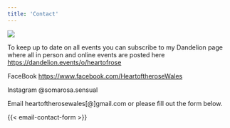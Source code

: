 ```yaml
---
title: 'Contact'
---
```

![](/img/hands-contact.jpg)

To keep up to date on all events you can subscribe to my Dandelion page where all in person and online events are posted here <link> https://dandelion.events/o/heartofrose </link>

FaceBook https://www.facebook.com/HeartoftheroseWales

Instagram @somarosa.sensual

Email heartoftherosewales[@]gmail.com or please fill out the form below.

{{< email-contact-form >}}
